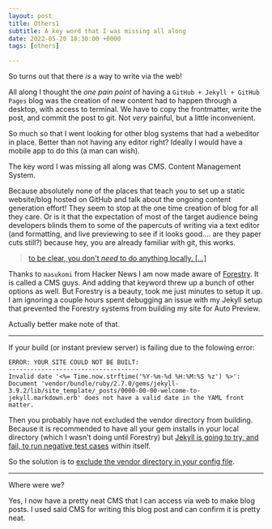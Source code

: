```yaml
---
layout: post
title: Others1
subtitle: A key word that I was missing all along
date: 2022-05-20 18:30:00 +0000
tags: [others]

---
```

So turns out that there _is_ a way to write via the web!

All along I thought the _one pain point_ of having a `GitHub + Jekyll + GitHub Pages` blog was the creation of new content had to happen through a desktop, with access to terminal. We have to copy the frontmatter, write the post, and commit the post to git. Not _very_ painful, but a little inconvenient.

So much so that I went looking for other blog systems that had a webeditor in place. Better than not having any editor right? Ideally I would have a mobile app to do this (a man can wish).

The key word I was missing all along was CMS. Content Management System.

Because absolutely none of the places that teach you to set up a static website/blog hosted on GitHub and talk about the ongoing content generation effort! They seem to stop at the one time creation of blog for all they care. Or is it that the expectation of most of the target audience being developers blinds them to some of the papercuts of writing via a text editor (and formatting, and live previewing to see if it looks good.... are they paper cuts still?) because hey, you are already familiar with git, this works.

> [to be clear, you don't _need_ to do anything locally. \[...\]](https://news.ycombinator.com/item?id=23312339&p=2#23316450 "It's possible to use static blogs without touching your site")

Thanks to `masukomi` from Hacker News I am now made aware of [Forestry](https://forestry.io/ "It is a CMS"). It is called a CMS guys. And adding that keyword threw up a bunch of other options as well. But Forestry is a beauty, took me just minutes to setup it up. I am ignoring a couple hours spent debugging an issue with my Jekyll setup that prevented the Forestry systems from building my site for Auto Preview.

Actually better make note of that.

***

If your build (or instant preview server) is failing due to the folowing error:

    ERROR: YOUR SITE COULD NOT BE BUILT:
    ------------------------------------
    Invalid date '<%= Time.now.strftime('%Y-%m-%d %H:%M:%S %z') %>': Document 'vendor/bundle/ruby/2.7.0/gems/jekyll-3.9.2/lib/site_template/_posts/0000-00-00-welcome-to-jekyll.markdown.erb' does not have a valid date in the YAML front matter.

Then you probably have not excluded the vendor directory from building. Because it is recommended to have all your gem installs in your local directory (which I wasn't doing until Forestry) but [Jekyll is going to try, and fail, to run negative test cases](https://github.com/jekyll/jekyll/issues/2938#issuecomment-131456094) within itself.

So the solution is to [exclude the vendor directory in your config file](https://github.com/jekyll/jekyll/issues/2938#issuecomment-56237068).

***

Where were we?

Yes, I now have a pretty neat CMS that I can access via web to make blog posts. I used said CMS for writing this blog post and can confirm it is pretty neat.